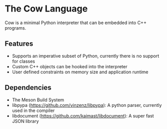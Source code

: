 # The Cow Language

Cow is a minimal Python interpreter that can be embedded into C++ programs.

## Features
* Supports an imperative subset of Python, currently there is no support for classes
* Custom C++ objects can be hooked into the interpreter 
* User defined constraints on memory size and application runtime

## Dependencies
* The Meson Build System
* libpypa (https://github.com/vinzenz/libpypa): A python parser, currently used in the compiler 
* libdocument (https://github.com/kaimast/libdocument): A super fast JSON library
       
